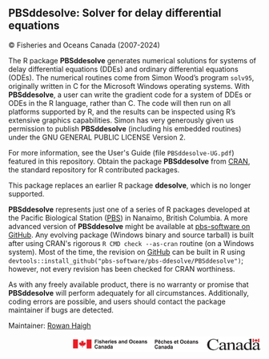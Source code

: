 ## PBSddesolve: Solver for delay differential equations ##
&copy; Fisheries and Oceans Canada (2007-2024)

The R package **PBSddesolve** generates numerical solutions for systems of delay differential equations (DDEs) and ordinary differential equations (ODEs). The numerical routines come from Simon Wood’s program `solv95`, originally written in C for the Microsoft Windows operating systems. With **PBSddesolve**, a user can write the gradient code for a system of DDEs or ODEs in the R language, rather than C. The code will then run on all platforms supported by R, and the results can be inspected using R’s extensive graphics capabilities. Simon has very generously given us permission to publish **PBSddesolve** (including his embedded routines) under the GNU GENERAL PUBLIC LICENSE Version 2. 

For more information, see the User's Guide (file `PBSddesolve-UG.pdf`) featured in this repository. Obtain the package **PBSddesolve** from <a href="https://CRAN.R-project.org/package=PBSddesolve">CRAN</a>, the standard repository for R contributed packages. 

This package replaces an earlier R package **ddesolve**, which is no longer supported.

**PBSddesolve** represents just one of a series of R packages developed at the Pacific Biological Station (<a href="http://www.pac.dfo-mpo.gc.ca/science/facilities-installations/index-eng.html#pbs">PBS</a>) in Nanaimo, British Columbia. A more advanced version of **PBSddesolve** might be available at <a href="https://github.com/pbs-software">pbs-software on GitHub</a>. Any evolving package (Windows binary and source tarball) is built after using CRAN's rigorous `R CMD check --as-cran` routine (on a Windows system). Most of the time, the revision on <a href="https://github.com/pbs-software/pbs-ddesolve">GitHub</a> can be built in R using `devtools::install_github("pbs-software/pbs-ddesolve/PBSddesolve")`; however, not every revision has been checked for CRAN worthiness.

As with any freely available product, there is no warranty or promise that **PBSddesolve** will perform adequately for all circumstances. Additionally, coding errors are possible, and users should contact the package maintainer if bugs are detected.

Maintainer: <a href="mailto:rowan.haigh@dfo-mpo.gc.ca">Rowan Haigh</a>

<p align="right"><img src="DFOlogo_small.jpg" alt="DFO logo" style="height:30px;"></p> 
